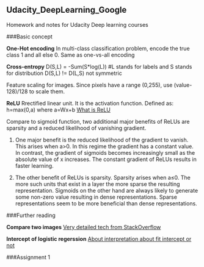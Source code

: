 ## Udacity_DeepLearning_Google
Homework and notes for Udacity Deep learning courses

###Basic concept

**One-Hot encoding**
In multi-class classification problem, encode the true class 1 and all else 0. Same as one-vs-all encoding


**Cross-entropy**
D(S,L) = -Sum(S*log(L)) #L stands for labels and S stands for distribution
D(S,L) != D(L,S) not symmetric

Feature scaling for images. Since pixels have a range (0,255), use (value-128)/128 to scale them.

**ReLU**
Rrectified linear unit. It is the activation function. Defined as: h=max(0,a) where a=Wx+b
[What is ReLU](https://en.wikipedia.org/wiki/Rectifier_(neural_networks))

Compare to sigmoid function, two additional major benefits of ReLUs are sparsity and a reduced likelihood of vanishing gradient. 

1. One major benefit is the reduced likelihood of the gradient to vanish. This arises when a>0. In this regime the gradient has a constant value. In contrast, the gradient of sigmoids becomes increasingly small as the absolute value of x increases. The constant gradient of ReLUs results in faster learning.

2. The other benefit of ReLUs is sparsity. Sparsity arises when a≤0. The more such units that exist in a layer the more sparse the resulting representation. Sigmoids on the other hand are always likely to generate some non-zero value resulting in dense representations. Sparse representations seem to be more beneficial than dense representations.


###Further reading

**Compare two images**
[Very detailed tech from StackOverflow](http://stackoverflow.com/questions/189943/how-can-i-quantify-difference-between-two-images)

**Intercept of logistic regerssion**
[About interpretation about fit intercept or not](http://stats.stackexchange.com/questions/131456/confused-about-0-intercept-in-logistic-regression-in-r)

###Assignment 1

